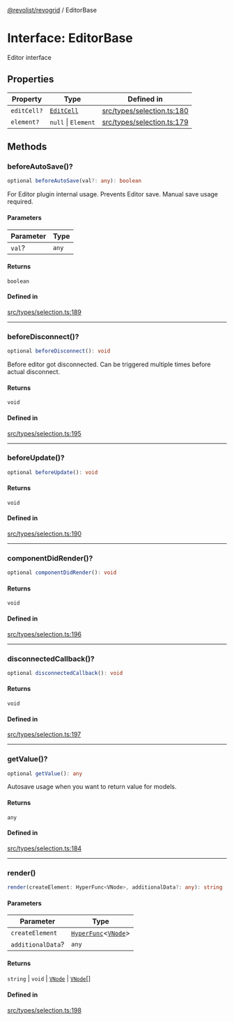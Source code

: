 [@revolist/revogrid](README.md) / EditorBase

# Interface: EditorBase

Editor interface

## Properties

| Property | Type | Defined in |
| ------ | ------ | ------ |
| `editCell?` | [`EditCell`](TypeAlias.EditCell.md) | [src/types/selection.ts:180](https://github.com/revolist/revogrid/blob/029346d93426056ab8f85e88430904164676d501/src/types/selection.ts#L180) |
| `element?` | `null` \| `Element` | [src/types/selection.ts:179](https://github.com/revolist/revogrid/blob/029346d93426056ab8f85e88430904164676d501/src/types/selection.ts#L179) |

## Methods

### beforeAutoSave()?

```ts
optional beforeAutoSave(val?: any): boolean
```

For Editor plugin internal usage.
Prevents Editor save. Manual save usage required.

#### Parameters

| Parameter | Type |
| ------ | ------ |
| `val`? | `any` |

#### Returns

`boolean`

#### Defined in

[src/types/selection.ts:189](https://github.com/revolist/revogrid/blob/029346d93426056ab8f85e88430904164676d501/src/types/selection.ts#L189)

***

### beforeDisconnect()?

```ts
optional beforeDisconnect(): void
```

Before editor got disconnected.
Can be triggered multiple times before actual disconnect.

#### Returns

`void`

#### Defined in

[src/types/selection.ts:195](https://github.com/revolist/revogrid/blob/029346d93426056ab8f85e88430904164676d501/src/types/selection.ts#L195)

***

### beforeUpdate()?

```ts
optional beforeUpdate(): void
```

#### Returns

`void`

#### Defined in

[src/types/selection.ts:190](https://github.com/revolist/revogrid/blob/029346d93426056ab8f85e88430904164676d501/src/types/selection.ts#L190)

***

### componentDidRender()?

```ts
optional componentDidRender(): void
```

#### Returns

`void`

#### Defined in

[src/types/selection.ts:196](https://github.com/revolist/revogrid/blob/029346d93426056ab8f85e88430904164676d501/src/types/selection.ts#L196)

***

### disconnectedCallback()?

```ts
optional disconnectedCallback(): void
```

#### Returns

`void`

#### Defined in

[src/types/selection.ts:197](https://github.com/revolist/revogrid/blob/029346d93426056ab8f85e88430904164676d501/src/types/selection.ts#L197)

***

### getValue()?

```ts
optional getValue(): any
```

Autosave usage when you want to return value for models.

#### Returns

`any`

#### Defined in

[src/types/selection.ts:184](https://github.com/revolist/revogrid/blob/029346d93426056ab8f85e88430904164676d501/src/types/selection.ts#L184)

***

### render()

```ts
render(createElement: HyperFunc<VNode>, additionalData?: any): string | void | VNode | VNode[]
```

#### Parameters

| Parameter | Type |
| ------ | ------ |
| `createElement` | [`HyperFunc`](Interface.HyperFunc.md)\<[`VNode`](Interface.VNode.md)\> |
| `additionalData`? | `any` |

#### Returns

`string` \| `void` \| [`VNode`](Interface.VNode.md) \| [`VNode`](Interface.VNode.md)[]

#### Defined in

[src/types/selection.ts:198](https://github.com/revolist/revogrid/blob/029346d93426056ab8f85e88430904164676d501/src/types/selection.ts#L198)
